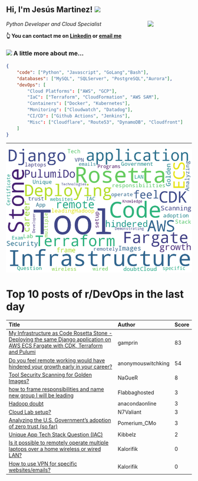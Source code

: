 <!--
**jmartinezl/jmartinezl** is a ✨ _special_ ✨ repository because its `README.md` (this file) appears on your GitHub profile.

Here are some ideas to get you started:

- 🔭 I’m currently working on ...
- 🌱 I’m currently learning ...
- 👯 I’m looking to collaborate on ...
- 🤔 I’m looking for help with ...
- 💬 Ask me about ...
- 📫 How to reach me: ...
- 😄 Pronouns: ...
- ⚡ Fun fact: ...
-->

<h2>Hi, I'm Jesús Martinez! <img src="https://media.giphy.com/media/WUlplcMpOCEmTGBtBW/giphy.gif" width="30"> </h2>
<img align='right' src="https://media.giphy.com/media/NytMLKyiaIh6VH9SPm/giphy.gif" width="120">
<p><em>Python Developer and Cloud Specialist
</em></p>

**👆 You can contact me on [Linkedin](https://www.linkedin.com/in/jes%C3%BAs-martinez-2b7b10104/) or [email me](mailto:jesus.mtz.lorenzo@gmail.com)**

### <img src="https://media.giphy.com/media/VgCDAzcKvsR6OM0uWg/giphy.gif" width="50"> A little more about me...  

```json
{
    "code": ["Python", "Javascript", "GoLang","Bash"],
    "databases": ["MySQL", "SQLServer", "PostgreSQL","Aurora"],
    "devOps": [
        "Cloud Platforms": ["AWS", "GCP"],
        "IaC": ["Terraform", "CloudFormation", "AWS SAM"],
        "Containers": ["Docker", "Kubernetes"],
        "Monitoring": ["Cloudwatch", "Datadog"],
        "CI/CD": ["Github Actions", "Jenkins"],
        "Misc": ["Cloudflare", "Route53", "DynamoDB", "Cloudfront"]
    ]
}
```
---

![Wordcloud](./cloud.png)

# Top 10 posts of r/DevOps in the last day

| Title | Author | Score |
|:---|:---|:---|
| [My Infrastructure as Code Rosetta Stone - Deploying the same Django application on AWS ECS Fargate with CDK, Terraform and Pulumi](https://www.reddit.com/r/devops/comments/105wuc4/my_infrastructure_as_code_rosetta_stone_deploying/) | gamprin | 83 |
| [Do you feel remote working would have hindered your growth early in your career?](https://www.reddit.com/r/devops/comments/105qlzv/do_you_feel_remote_working_would_have_hindered/) | anonymouswitchking | 54 |
| [Tool Security Scanning for Golden Images?](https://www.reddit.com/r/devops/comments/105whj4/tool_security_scanning_for_golden_images/) | NaGueR | 8 |
| [how to frame responsibilities and name new group I will be leading](https://www.reddit.com/r/devops/comments/1063v7x/how_to_frame_responsibilities_and_name_new_group/) | Flabbaghosted | 3 |
| [Hadoop doubt](https://www.reddit.com/r/devops/comments/106d2dg/hadoop_doubt/) | anacondaonline | 3 |
| [Cloud Lab setup?](https://www.reddit.com/r/devops/comments/1062lml/cloud_lab_setup/) | N7Valiant | 3 |
| [Analyzing the U.S. Government’s adoption of zero trust (so far)](https://www.reddit.com/r/devops/comments/1065bn9/analyzing_the_us_governments_adoption_of_zero/) | Pomerium_CMo | 3 |
| [Unique App Tech Stack Question (IAC)](https://www.reddit.com/r/devops/comments/106brus/unique_app_tech_stack_question_iac/) | Kibbelz | 2 |
| [Is it possible to remotely operate multiple laptops over a home wireless or wired LAN?](https://www.reddit.com/r/devops/comments/105uqqz/is_it_possible_to_remotely_operate_multiple/) | Kalorifik | 0 |
| [How to use VPN for specific websites/emails?](https://www.reddit.com/r/devops/comments/105uwmq/how_to_use_vpn_for_specific_websitesemails/) | Kalorifik | 0 |
